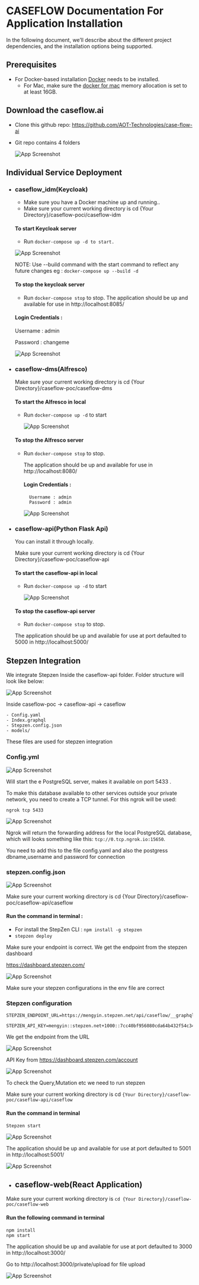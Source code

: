 
# CASEFLOW Documentation For Application Installation

In the following document, we’ll describe about the different project dependencies, and the installation options being supported.


## Prerequisites
- For Docker-based installation [Docker](https://www.docker.com/) needs to be installed.
    + For Mac, make sure the [docker for mac](https://docs.docker.com/desktop/get-started/#resources) memory allocation is set to at least 16GB.


## Download the caseflow.ai
- Clone this github repo: https://github.com/AOT-Technologies/case-flow-ai
- Git repo contains 4 folders 

    ![App Screenshot]()
        
    

## Individual Service Deployment
- ### caseflow_idm(Keycloak)
    - Make sure you have a Docker machine up and running.. 
    - Make sure your current working directory is cd {Your Directory}/caseflow-poci/caseflow-idm
    #### To start Keycloak server     
    - Run  `docker-compose up -d to start.`
    
     ![App Screenshot](https://github.com/AOT-Technologies/case-flow-ai/blob/staging/development/.images/keyclock.png)
    
    NOTE: Use --build command with the start command to reflect any future changes eg : `docker-compose up --build -d`

    #### To stop the keycloak server
    - Run `docker-compose stop` to stop.
    The application should be up and available for use in http://localhost:8085/

    #### Login Credentials :

    Username : admin 

    Password : changeme

    ![App Screenshot](https://github.com/AOT-Technologies/case-flow-ai/blob/staging/development/.images/kclogin.png)
    

- ### caseflow-dms(Alfresco)
    Make sure your current working directory is cd {Your Directory}/caseflow-poc/caseflow-dms
    
   #### To start the Alfresco in local
    - Run `docker-compose up -d` to start

        ![App Screenshot](https://github.com/AOT-Technologies/case-flow-ai/blob/staging/development/.images/dms.png)
    #### To stop the Alfresco server
    - Run `docker-compose stop` to stop.    

        The application should be up and available for use in http://localhost:8080/
    
        #### Login Credentials : 
            Username : admin
            Password : admin

        ![App Screenshot](https://github.com/AOT-Technologies/case-flow-ai/blob/staging/development/.images/alfresco.png)

- ### caseflow-api(Python Flask Api) 
    You can install it through locally. 

    Make sure your current working directory is cd {Your Directory}/caseflow-poc/caseflow-api      

     #### To start the caseflow-api in local
    - Run `docker-compose up -d` to start

        ![App Screenshot](https://github.com/AOT-Technologies/case-flow-ai/blob/staging/development/.images/case-flow-api-python.png)

    #### To stop the caseflow-api server
    - Run `docker-compose stop` to stop. 

    The application should be up and available for use at port defaulted to 5000 in http://localhost:5000/

## Stepzen Integration    
We integrate Stepzen Inside the caseflow-api folder.
Folder structure will look like below:

![App Screenshot]()

Inside caseflow-poc -> caseflow-api -> caseflow

    - Config.yaml
    - Index.graphql
    - Stepzen.config.json
    - models/

These files are used for stepzen integration

### Config.yml
    
 ![App Screenshot]()

  
Will start the e PostgreSQL server, makes it available on port 5433 .

To make this database available to other services outside your private network, you need to create a TCP tunnel. For this ngrok will be used:

`ngrok tcp 5433`

![App Screenshot](https://github.com/AOT-Technologies/case-flow-ai/blob/staging/development/.images/ngrok.png)

Ngrok will return the forwarding address for the local PostgreSQL database, which will looks something like this: `tcp://0.tcp.ngrok.io:15650`.

You need to add this to the file  config.yaml and also the postgress dbname,username and password for connection

### stepzen.config.json

![App Screenshot]()

Make sure your current working directory is cd {Your Directory}/caseflow-poc/caseflow-api/caseflow

 #### Run the command in terminal :
- For  install the StepZen CLI  : `npm install -g stepzen`
- `stepzen deploy`

Make sure your  endpoint is correct. We get the endpoint from the stepzen dashboard

https://dashboard.stepzen.com/

    
![App Screenshot]()

Make sure your stepzen configurations in the env file  are correct

### Stepzen  configuration

    STEPZEN_ENDPOINT_URL=https://mengyin.stepzen.net/api/caseflow/__graphql

    STEPZEN_API_KEY=mengyin::stepzen.net+1000::7cc40bf956080cda64b432f54c34f1120206ad47b67ded6ad4fcb014e1b54d0d

We get the endpoint from the URL

![App Screenshot]()

API Key from  https://dashboard.stepzen.com/account

![App Screenshot]()

To check the Query,Mutation etc we need to run stepzen

Make sure your current working directory is cd `{Your Directory}/caseflow-poc/caseflow-api/caseflow`

#### Run the command in terminal
    Stepzen start

![App Screenshot](https://github.com/AOT-Technologies/case-flow-ai/blob/staging/development/.images/stepzen2.png)

The application should be up and available for use at port defaulted to 5001 in http://localhost:5001/



![App Screenshot](https://github.com/AOT-Technologies/case-flow-ai/blob/staging/development/.images/stepzen.png)

- ## caseflow-web(React Application)

Make sure your current working directory is `cd {Your Directory}/caseflow-poc/caseflow-web`

#### Run the following command in terminal

    npm install
    npm start

The application should be up and available for use at port defaulted to 3000 in http://localhost:3000/

Go to http://localhost:3000/private/upload for file upload

![App Screenshot](https://github.com/AOT-Technologies/case-flow-ai/blob/staging/development/.images/upload%20success.png)




    
